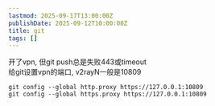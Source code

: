 ```yaml
---
lastmod: 2025-09-17T13:00:00Z
publishDate: 2025-09-12T10:00:00Z
title: git
tags: []
---
```


开了vpn, 但git push总是失败443或timeout  
给git设置vpn的端口, v2rayN一般是10809  
```
git config --global http.proxy https://127.0.0.1:10809
git config --global https.proxy https://127.0.0.1:10809
```
